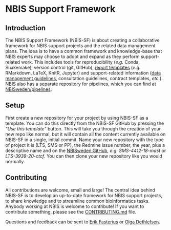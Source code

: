 # NBIS Support Framework

## Introduction

The NBIS Support Framework (NBIS-SF) is about creating a collaborative
framework for NBIS support projects and the related data management plans. The
idea is to have a common framework and knowledge-base that NBIS experts may
choose to adopt and expand as they perform support-related work. This includes
tools for reproducibility (*e.g.* Conda, Snakemake), version control (git,
GitHub), [report templates](reports/) (*e.g.* RMarkdown, LaTeX, KnitR, Jupyter)
and support-related information ([data management guidelines](
doc/data-management/), consultation guidelines, contract templates, *etc.*).
NBIS also has a separate repository for pipelines, which you can find at
[NBISweden/pipelines][nbis-pipelines].

## Setup

First create a new repository for your project by using NBIS-SF as a template.
You can do this directly from the NBIS-SF GitHub by pressing the *"Use this
template"* button. This will take you through the creation of your new repo
like normal, but it will contain all the content currently available on NBIS-SF
in a single, initial commit. Name your new repository with the type of project
it is (LTS, SMS or PP), the Redmine issue number, the year, plus a descriptive
name and on the [NBISweden GitHub][nbisweden], *e.g.* *SMS-4412-18-mast* or
*LTS-3939-20-ctcf*. You can then clone your new repository like you would
normally.

## Contributing

All contributions are welcome, small and large! The central idea behind NBIS-SF
is to develop an up-to-date framework for NBIS support projects, to share
knowledge and to streamline common bioinformatics tasks. Anybody working at
NBIS is welcome to contribute! If you want to contribute something, please see
the [CONTRIBUTING.md](CONTRIBUTING.md) file.

Questions and feedback can be sent to
[Erik Fasterius](mailto:erik.fasterius@nbis.se?subject=[NBIS-SF]) or
[Olga Dethlefsen](mailto:olga.dethlefsen@nbis.se?subject=[NBIS-SF]).

[nbisweden]: https://github.com/NBISweden
[nbis-pipelines]: https://github.com/NBISweden/pipelines/
